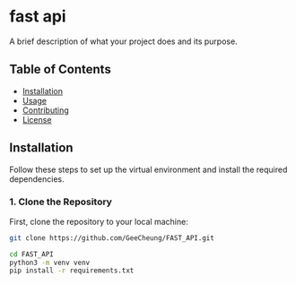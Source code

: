 # fast api

A brief description of what your project does and its purpose.

## Table of Contents

- [Installation](#installation)
- [Usage](#usage)
- [Contributing](#contributing)
- [License](#license)

## Installation

Follow these steps to set up the virtual environment and install the required dependencies.

### 1. Clone the Repository

First, clone the repository to your local machine:

```sh
git clone https://github.com/GeeCheung/FAST_API.git

cd FAST_API
python3 -m venv venv
pip install -r requirements.txt
```

